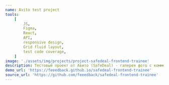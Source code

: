 ```yaml
---
name: Avito test project
tools:
    [
        JS,
        Figma,
        React,
        API,
        responsive design,
        Grid fluid layout,
        test code coverage,
    ]
image: './assets/img/projects/project-safedeal-frontend-trainee'
description: Тестовый проект от Авито (SafeDeal) - галерея фото с комментариями. Вёрстка по дизайну в Figma. Взаимодействие с сервером по API. Создано в процессе изучения React.
demo_url: 'https://feeedback.github.io/safedeal-frontend-trainee'
source_url: 'https://github.com/feeedback/safedeal-frontend-trainee'
---
```

